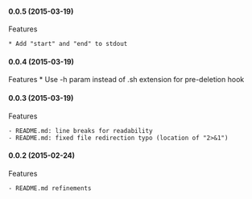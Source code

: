 #### 0.0.5 (2015-03-19)

Features

	* Add "start" and "end" to stdout



#### 0.0.4 (2015-03-19)

Features
	* Use -h param instead of .sh extension for pre-deletion hook



#### 0.0.3 (2015-03-19)

Features

	- README.md: line breaks for readability
	- README.md: fixed file redirection typo (location of "2>&1")



#### 0.0.2 (2015-02-24)

Features

	- README.md refinements

